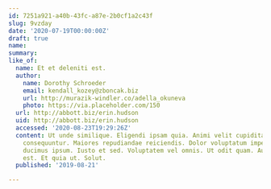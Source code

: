 ```yaml
---
id: 7251a921-a40b-43fc-a87e-2b0cf1a2c43f
slug: 9vzday
date: '2020-07-19T00:00:00Z'
draft: true
name: 
summary: 
like_of:
  name: Et et deleniti est.
  author:
    name: Dorothy Schroeder
    email: kendall_kozey@zboncak.biz
    url: http://murazik-windler.co/adella_okuneva
    photo: https://via.placeholder.com/150
  url: http://abbott.biz/erin.hudson
  uid: http://abbott.biz/erin.hudson
  accessed: '2020-08-23T19:29:26Z'
  content: Ut unde similique. Eligendi ipsam quia. Animi velit cupiditate. In sed
    consequuntur. Maiores repudiandae reiciendis. Dolor voluptatum impedit. Nihil
    ducimus ipsum. Iusto et sed. Voluptatem vel omnis. Ut odit quam. Aut officiis
    est. Et quia ut. Solut.
  published: '2019-08-21'

---
```



